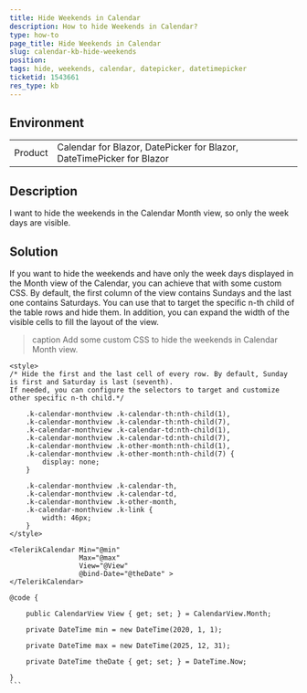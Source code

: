 ```yaml
---
title: Hide Weekends in Calendar
description: How to hide Weekends in Calendar?
type: how-to
page_title: Hide Weekends in Calendar
slug: calendar-kb-hide-weekends
position: 
tags: hide, weekends, calendar, datepicker, datetimepicker
ticketid: 1543661
res_type: kb
---
```


## Environment
<table>
	<tbody>
		<tr>
			<td>Product</td>
			<td>Calendar for Blazor, DatePicker for Blazor, DateTimePicker for Blazor</td>
		</tr>
	</tbody>
</table>


## Description
I want to hide the weekends in the Calendar Month view, so only the week days are visible.

## Solution

If you want to hide the weekends and have only the week days displayed in the Month view of the Calendar, you can achieve that with some custom CSS. By default, the first column of the view contains Sundays and the last one contains Saturdays. You can use that to target the specific n-th child of the table rows and hide them. In addition, you can expand the width of the visible cells to fill the layout of the view.

>caption Add some custom CSS to hide the weekends in Calendar Month view.

````CSHTML
<style>
/* Hide the first and the last cell of every row. By default, Sunday is first and Saturday is last (seventh). 
If needed, you can configure the selectors to target and customize other specific n-th child.*/

    .k-calendar-monthview .k-calendar-th:nth-child(1),
    .k-calendar-monthview .k-calendar-th:nth-child(7),
    .k-calendar-monthview .k-calendar-td:nth-child(1),
    .k-calendar-monthview .k-calendar-td:nth-child(7),
    .k-calendar-monthview .k-other-month:nth-child(1),
    .k-calendar-monthview .k-other-month:nth-child(7) {
        display: none;
    }

    .k-calendar-monthview .k-calendar-th,
    .k-calendar-monthview .k-calendar-td,
    .k-calendar-monthview .k-other-month,
    .k-calendar-monthview .k-link {
        width: 46px;
    }        
</style>

<TelerikCalendar Min="@min"
                 Max="@max"
                 View="@View"
                 @bind-Date="@theDate" >
</TelerikCalendar>

@code {

    public CalendarView View { get; set; } = CalendarView.Month;

    private DateTime min = new DateTime(2020, 1, 1);

    private DateTime max = new DateTime(2025, 12, 31);

    private DateTime theDate { get; set; } = DateTime.Now;

}
```
